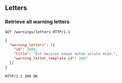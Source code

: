 ## Letters
### Retrieve all warning letters

```http
GET /warnings/letters HTTP/1.1
```

```json
{
  "warning_letters": [{
    "id": 1008,
    "title": "Est maiores eaque autem soluta enim.",
    "warning_letter_template_id": 1007
  }]
}
```

```http
HTTP/1.1 200 OK
```
